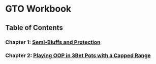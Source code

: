 # GTO Workbook
## Table of Contents
### Chapter 1: [Semi-Bluffs and Protection](semi-bluffs-and-protection/chapter.md)
### Chapter 2: [Playing OOP in 3Bet Pots with a Capped Range](3bet-pots-oop-capped/chapter.md)